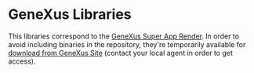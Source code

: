 # GeneXus Libraries

This libraries correspond to the [GeneXus Super App Render](../../SuperAppRender.md). In order to avoid including binaries in the repository, they're temporarily available for [download from GeneXus Site](https://www.genexus.com/en/developers/downloadcenter?data=5995) (contact your local agent in order to get access).

